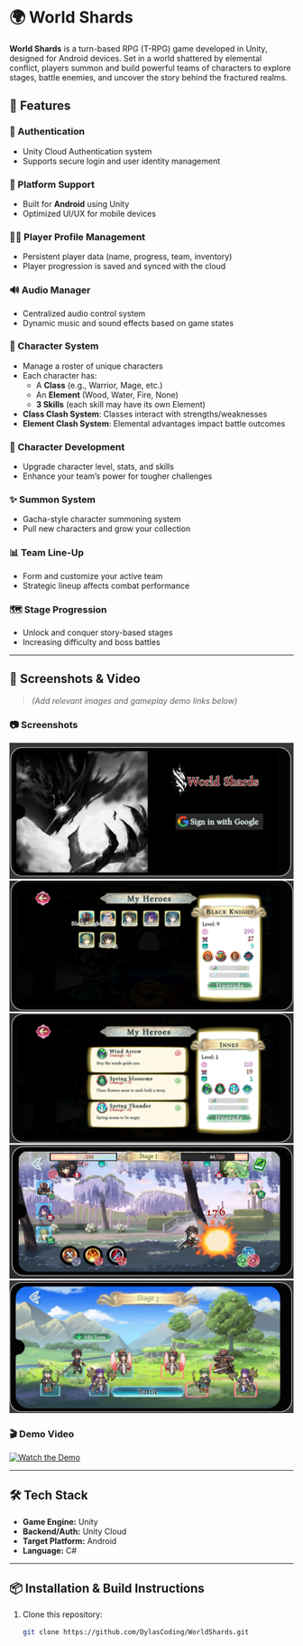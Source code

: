 # 🌍 World Shards

**World Shards** is a turn-based RPG (T-RPG) game developed in Unity, designed for Android devices. Set in a world shattered by elemental conflict, players summon and build powerful teams of characters to explore stages, battle enemies, and uncover the story behind the fractured realms.

## 🚀 Features

### 🔐 Authentication

- Unity Cloud Authentication system
- Supports secure login and user identity management

### 📱 Platform Support

- Built for **Android** using Unity
- Optimized UI/UX for mobile devices

### 🧑‍💼 Player Profile Management

- Persistent player data (name, progress, team, inventory)
- Player progression is saved and synced with the cloud

### 🔊 Audio Manager

- Centralized audio control system
- Dynamic music and sound effects based on game states

### 🧙 Character System

- Manage a roster of unique characters
- Each character has:
  - A **Class** (e.g., Warrior, Mage, etc.)
  - An **Element** (Wood, Water, Fire, None)
  - **3 Skills** (each skill may have its own Element)
- **Class Clash System**: Classes interact with strengths/weaknesses
- **Element Clash System**: Elemental advantages impact battle outcomes

### 🔧 Character Development

- Upgrade character level, stats, and skills
- Enhance your team’s power for tougher challenges

### ✨ Summon System

- Gacha-style character summoning system
- Pull new characters and grow your collection

### 📊 Team Line-Up

- Form and customize your active team
- Strategic lineup affects combat performance

### 🗺️ Stage Progression

- Unlock and conquer story-based stages
- Increasing difficulty and boss battles

---

## 📸 Screenshots & Video

> _(Add relevant images and gameplay demo links below)_

### 📷 Screenshots

![Login Screen](docs/LoginScene.png)
![Character Menu](docs/CharacterMenu.png)
![Character Skill Details](docs/SkillDetails.png)
![Battle Scene](docs/BattleScene.png)
![Line Up Scene](docs/LineUpScene.png)

### 🎬 Demo Video

[![Watch the Demo](https://img.youtube.com/vi/YOUR_VIDEO_ID/0.jpg)](https://www.youtube.com/watch?v=YOUR_VIDEO_ID)

---

## 🛠️ Tech Stack

- **Game Engine:** Unity
- **Backend/Auth:** Unity Cloud
- **Target Platform:** Android
- **Language:** C#

---

## 📦 Installation & Build Instructions

1. Clone this repository:
   ```bash
   git clone https://github.com/DylasCoding/WorldShards.git
   ```

